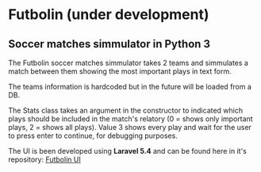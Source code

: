 # Futbolin (under development)
## Soccer matches simmulator in Python 3

The Futbolin soccer matches simmulator takes 2 teams and simmulates a match between them showing the most important plays in text form.

The teams information is hardcoded but in the future will be loaded from a DB.

The Stats class takes an argument in the constructor to indicated which plays should be included in the match's relatory (0 = shows only important plays, 2 = shows all plays). Value 3 shows every play and wait for the user to press enter to continue, for debugging purposes.

The UI is been developed using **Laravel 5.4** and can be found here in it's repository: [Futbolin UI](https://github.com/AngelGris/futbolin-ui)